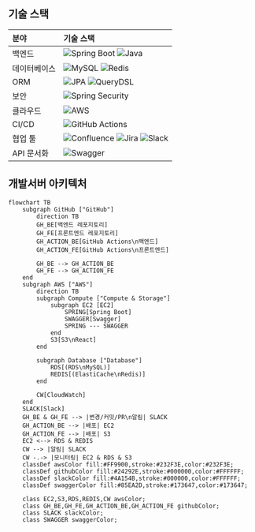 ## 기술 스택

| 분야 | 기술 스택 |
|:---|:---|
| 백엔드 | ![Spring Boot](https://img.shields.io/badge/Spring%20Boot-3.3-6DB33F?style=flat-square&logo=spring-boot) ![Java](https://img.shields.io/badge/Java-21-007396?style=flat-square&logo=java) |
| 데이터베이스 | ![MySQL](https://img.shields.io/badge/MySQL-8.0.35-4479A1?style=flat-square&logo=mysql) ![Redis](https://img.shields.io/badge/Redis-Latest-DC382D?style=flat-square&logo=redis) |
| ORM | ![JPA](https://img.shields.io/badge/JPA-Latest-59666C?style=flat-square&logo=hibernate&logoColor=white) ![QueryDSL](https://img.shields.io/badge/QueryDSL-Latest-0769AD?style=flat-square) |
| 보안 | ![Spring Security](https://img.shields.io/badge/Spring%20Security-6.3.1-6DB33F?style=flat-square&logo=spring-security) |
| 클라우드 | ![AWS](https://img.shields.io/badge/AWS-Cloud-232F3E?style=flat-square&logo=amazon-aws) |
| CI/CD | ![GitHub Actions](https://img.shields.io/badge/GitHub%20Actions-CI%2FCD-2088FF?style=flat-square&logo=github-actions) |
| 협업 툴 | ![Confluence](https://img.shields.io/badge/Confluence-172B4D?style=flat-square&logo=confluence) ![Jira](https://img.shields.io/badge/Jira-0052CC?style=flat-square&logo=jira) ![Slack](https://img.shields.io/badge/Slack-4A154B?style=flat-square&logo=slack) |
| API 문서화 | ![Swagger](https://img.shields.io/badge/Swagger-85EA2D?style=flat-square&logo=swagger&logoColor=black) |




## 개발서버 아키텍처

```mermaid
flowchart TB
    subgraph GitHub ["GitHub"]
        direction TB
        GH_BE[백엔드 레포지토리]
        GH_FE[프론트엔드 레포지토리]
        GH_ACTION_BE[GitHub Actions\n백엔드]
        GH_ACTION_FE[GitHub Actions\n프론트엔드]

        GH_BE --> GH_ACTION_BE
        GH_FE --> GH_ACTION_FE
    end
    subgraph AWS ["AWS"]
        direction TB
        subgraph Compute ["Compute & Storage"]
            subgraph EC2 [EC2]
                SPRING[Spring Boot]
                SWAGGER[Swagger]
                SPRING --- SWAGGER
            end
            S3[S3\nReact]
        end

        subgraph Database ["Database"]
            RDS[(RDS\nMySQL)]
            REDIS[(ElastiCache\nRedis)]
        end

        CW[CloudWatch]
    end
    SLACK[Slack]
    GH_BE & GH_FE --> |변경/커밋/PR\n알림| SLACK
    GH_ACTION_BE --> |배포| EC2
    GH_ACTION_FE --> |배포| S3
    EC2 <--> RDS & REDIS
    CW --> |알림| SLACK
    CW -.-> |모니터링| EC2 & RDS & S3
    classDef awsColor fill:#FF9900,stroke:#232F3E,color:#232F3E;
    classDef githubColor fill:#24292E,stroke:#000000,color:#FFFFFF;
    classDef slackColor fill:#4A154B,stroke:#000000,color:#FFFFFF;
    classDef swaggerColor fill:#85EA2D,stroke:#173647,color:#173647;

    class EC2,S3,RDS,REDIS,CW awsColor;
    class GH_BE,GH_FE,GH_ACTION_BE,GH_ACTION_FE githubColor;
    class SLACK slackColor;
    class SWAGGER swaggerColor;
